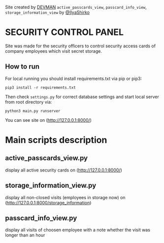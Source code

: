 Site created by [DEVMAN](https://dvmn.org)
```active_passcards_view```, ```passcard_info_view```, ```storage_information_view``` by [@IlyaShirko](https://github.com/ilyashirko/)

# SECURITY CONTROL PANEL
Site was made for the security officers to control security access cards of company employees which visit secret storage.  

## How to run
For local running you should install requirements.txt via pip or pip3:  
```
pip3 install -r requirements.txt
```  

Then check `settings.py` for correct database settings and start local server from root directory via:  
```
python3 main.py runserver
```

You can see site on (http://127.0.0.1:8000/)

# Main scripts description
## active_passcards_view.py
display all active security cards on (http://127.0.0.1:8000/)  

## storage_information_view.py  
display all non-closed visits (employees in storage now) on (http://127.0.0.1:8000/storage_information)

## passcard_info_view.py  
display all visits of choosen employee with a note whether the visit was longer than an hour